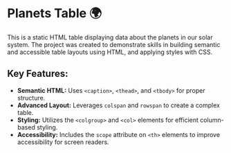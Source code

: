 # Planets Table 🌍

This is a static HTML table displaying data about the planets in our solar system. The project was created to demonstrate skills in building semantic and accessible table layouts using HTML, and applying styles with CSS.

## Key Features:
-   **Semantic HTML:** Uses `<caption>`, `<thead>`, and `<tbody>` for proper structure.
-   **Advanced Layout:** Leverages `colspan` and `rowspan` to create a complex table.
-   **Styling:** Utilizes the `<colgroup>` and `<col>` elements for efficient column-based styling.
-   **Accessibility:** Includes the `scope` attribute on `<th>` elements to improve accessibility for screen readers.

